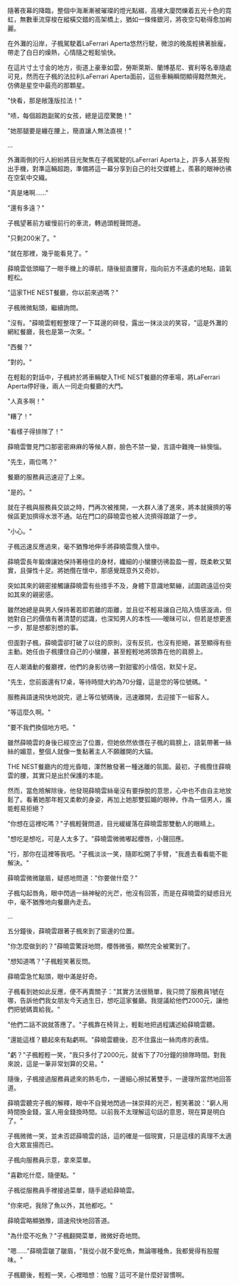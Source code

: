 隨著夜幕的降臨，整個中海漸漸被璀璨的燈光點綴，高樓大廈閃爍着五光十色的霓虹，無數車流穿梭在縱橫交錯的高架橋上，猶如一條條銀河，將夜空勾勒得愈加絢麗。 

在外灘的沿岸，子楓駕駛着LaFerrari Aperta悠然行駛，微涼的晚風輕拂著臉龐，帶走了白日的燥熱，心情隨之輕鬆愉快。

在這片寸土寸金的地方，街道上豪車如雲，勞斯萊斯、蘭博基尼、賓利等名車隨處可見，然而在子楓的法拉利LaFerrari Aperta面前，這些車輛瞬間顯得黯然無光，仿佛是星空中最亮的那顆星。

"快看，那是敞篷版拉法！"

"啧，每個超跑副駕的女孩，總是這麼驚艷！"

"她那腿要是纏在腰上，簡直讓人無法直視！"

...

外灘兩側的行人紛紛將目光聚焦在子楓駕駛的LaFerrari Aperta上，許多人甚至掏出手機，對準這輛超跑，準備將這一幕分享到自己的社交媒體上，羨慕的眼神彷彿在空氣中交織。

"真是堵啊……" 

"還有多遠？"

子楓望著前方緩慢前行的車流，轉過頭輕聲問道。

"只剩200米了。"

"就在那裡，幾乎能看見了。"

薛曉雲低頭瞄了一眼手機上的導航，隨後挺直腰背，指向前方不遠處的地點，語氣輕松。

"這家THE NEST餐廳，你以前來過嗎？"

子楓微微點頭，繼續詢問。

"沒有。"薛曉雲輕輕整理了一下耳邊的碎發，露出一抹淡淡的笑容，"這是外灘的網紅餐廳，我也是第一次來。"

"西餐？" 

"對的。"

在輕鬆的對話中，子楓終於將車輛駛入THE NEST餐廳的停車場，將LaFerrari Aperta停好後，兩人一同走向餐廳的大門。

"人真多啊！"

"糟了！"

"看樣子得排隊了！"

薛曉雲瞥見門口那密密麻麻的等候人群，臉色不禁一變，言語中難掩一絲懊惱。

"先生，兩位嗎？" 

餐廳的服務員迅速迎了上來。

"是的。"

就在子楓與服務員交談之時，門再次被推開，一大群人湧了進來，將本就擁擠的等候區更加擠得水泄不通。站在門口的薛曉雲也被人流擠得踉蹌了一步。

"小心。"

子楓迅速反應過來，毫不猶豫地伸手將薛曉雲攬入懷中。 

薛曉雲長年鍛煉讓她保持著極佳的身材，纖細的小蠻腰彷彿盈盈一握，既柔軟又緊實，且彈性十足。將她攬在懷中，那感覺既意外又奇妙。

突如其來的親密接觸讓薛曉雲有些措手不及，身體下意識地緊繃，試圖疏遠這份突如其來的親密感。

雖然她總是與男人保持著若即若離的距離，並且從不輕易讓自己陷入情感漩渦，但她對自己的價值有著清楚的認識，也深知男人的本性——暧昧可以，但若是想更進一步，那是想都別想的事。

但面對子楓，薛曉雲卻打破了以往的原則，沒有反抗，也沒有拒絕，甚至顯得有些主動。她任由子楓摟住自己的小蠻腰，甚至輕輕地將頭靠在他的肩膀上。 

在人潮涌動的餐廳裡，他們的身影彷彿一對甜蜜的小情侶，默契十足。

"先生，您前面還有17桌，等待時間大約為70分鐘，這是您的等位號碼。"

服務員語速飛快地說完，遞上等位號碼後，迅速離開，去迎接下一組客人。

"等這麼久啊。"

"要不我們換個地方吧。"

雖然薛曉雲的身後已經空出了位置，但她依然依偎在子楓的肩膀上，語氣帶著一絲絲的媚意，整個人就像一隻黏著主人不願離開的大貓。

THE NEST餐廳内的燈光昏暗，渾然散發著一種迷離的氛圍。最初，子楓攬住薛曉雲的腰，其實只是出於保護的本能。

然而，當危險解除後，他發現薛曉雲絲毫沒有要掙脫的意思，心中也不由自主地放鬆了。看著她那年輕又柔軟的身姿，再加上她那雙狐媚的眼神，作為一個男人，誰能輕易拒絕？

"你想在這裡吃嗎？"子楓輕聲問道，目光緩緩落在薛曉雲那雙動人的眼睛上。

"想吃是想吃，可是人太多了。"薛曉雲微微嘟起櫻唇，小聲回應。

"行，那你在這裡等我吧。"子楓淡淡一笑，隨即松開了手臂，"我進去看看能不能解決。"

薛曉雲微微皺眉，疑惑地問道："你要做什麼？"

子楓勾起唇角，眼中閃過一絲神秘的光芒，他沒有回答，而是在薛曉雲的疑惑目光中，毫不猶豫地向餐廳內走去。

...

五分鐘後，薛曉雲跟著子楓來到了窗邊的位置。

"你怎麼做到的？"薛曉雲驚訝地問，櫻唇微張，顯然完全被驚到了。

"想知道嗎？"子楓輕笑著反問。

薛曉雲急忙點頭，眼中滿是好奇。

子楓看到她如此反應，便不再賣關子："其實方法很簡單，我只問了服務員1號在哪，告訴他們我女朋友今天過生日，想吃這家餐廳。我提議給他們2000元，讓他們把號碼賣給我。"

"他們二話不說就答應了。"子楓靠在椅背上，輕鬆地把過程講述給薛曉雲聽。

"還能這樣？聽起來有點虧啊。"薛曉雲聽後，忍不住露出一絲肉疼的表情。

"虧？"子楓輕輕一笑，"我只多付了2000元，就省下了70分鐘的排隊時間。對我來說，這是一筆非常划算的交易。"

隨後，子楓接過服務員遞來的熱毛巾，一邊細心擦拭著雙手，一邊理所當然地回答道。

薛曉雲聽完子楓的解釋，眼中不自覺地閃過一抹崇拜的光芒，輕笑著說："窮人用時間換金錢，富人用金錢換時間。以前我不太理解這句話的意思，現在算是明白了。"

子楓微微一笑，並未否認薛曉雲的話，這的確是一個現實，只是這樣的真理不太適合大眾宣揚而已。

子楓向服務員示意，拿來菜單。

"喜歡吃什麼，隨便點。"

子楓從服務員手裡接過菜單，隨手遞給薛曉雲。

"你來吧，我除了魚以外，其他都吃。"

薛曉雲略顯猶豫，語速飛快地回答道。

"為什麼不吃魚？"子楓翻開菜單，微微好奇地問。

"嗯……"薛曉雲皺了皺眉，"我從小就不愛吃魚，無論哪種魚，我都覺得有股腥味。"

子楓聽後，輕輕一笑，心裡暗想：怕腥？這可不是什麼好習慣啊。